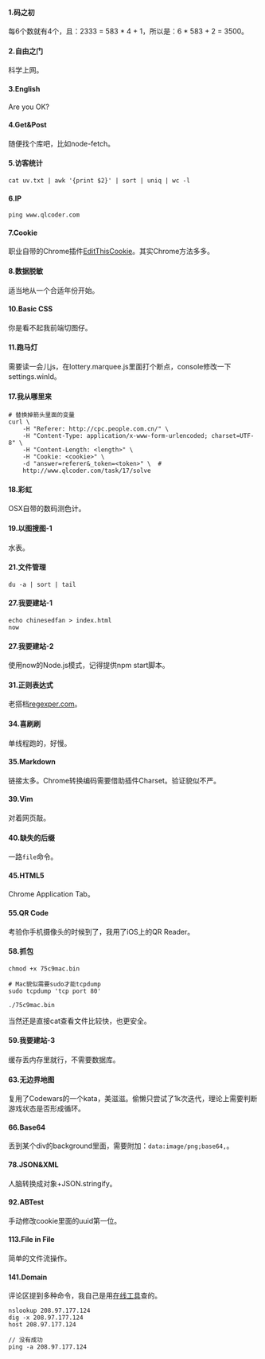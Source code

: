 #### 1.码之初

每6个数就有4个，且：2333 = 583 * 4 + 1，所以是：6 * 583 + 2 = 3500。

#### 2.自由之门

科学上网。

#### 3.English

Are you OK?

#### 4.Get&Post

随便找个库吧，比如node-fetch。

#### 5.访客统计

```
cat uv.txt | awk '{print $2}' | sort | uniq | wc -l
```

#### 6.IP

```
ping www.qlcoder.com
```

#### 7.Cookie

职业自带的Chrome插件[EditThisCookie](http://www.editthiscookie.com/start/)。其实Chrome方法多多。

#### 8.数据脱敏

适当地从一个合适年份开始。

#### 10.Basic CSS

你是看不起我前端切图仔。

#### 11.跑马灯

需要读一会儿js，在lottery.marquee.js里面打个断点，console修改一下settings.winId。

#### 17.我从哪里来

```
# 替换掉箭头里面的变量
curl \
    -H "Referer: http://cpc.people.com.cn/" \
    -H "Content-Type: application/x-www-form-urlencoded; charset=UTF-8" \
    -H "Content-Length: <length>" \
    -H "Cookie: <cookie>" \
    -d "answer=referer&_token=<token>" \  #
    http://www.qlcoder.com/task/17/solve
```

#### 18.彩虹

OSX自带的数码测色计。

#### 19.以图搜图-1

水表。

#### 21.文件管理

```
du -a | sort | tail
```
#### 27.我要建站-1

```
echo chinesedfan > index.html
now
```

#### 27.我要建站-2

使用now的Node.js模式，记得提供npm start脚本。

#### 31.正则表达式

老搭档[regexper.com](https://regexper.com)。

#### 34.喜刷刷

单线程跑的，好慢。

#### 35.Markdown

链接太多。Chrome转换编码需要借助插件Charset。验证貌似不严。

#### 39.Vim

对着网页敲。

#### 40.缺失的后缀

一路`file`命令。

#### 45.HTML5

Chrome Application Tab。

#### 55.QR Code

考验你手机摄像头的时候到了，我用了iOS上的QR Reader。

#### 58.抓包

```
chmod +x 75c9mac.bin

# Mac貌似需要sudo才能tcpdump
sudo tcpdump 'tcp port 80'

./75c9mac.bin
```

当然还是直接cat查看文件比较快，也更安全。

#### 59.我要建站-3

缓存丢内存里就行，不需要数据库。

#### 63.无边界地图

复用了Codewars的一个kata，美滋滋。偷懒只尝试了1k次迭代，理论上需要判断游戏状态是否形成循环。

#### 66.Base64

丢到某个div的background里面，需要附加：`data:image/png;base64,`。

#### 78.JSON&XML

人脑转换成对象+JSON.stringify。

#### 92.ABTest

手动修改cookie里面的uuid第一位。

#### 113.File in File

简单的文件流操作。

#### 141.Domain

评论区提到多种命令，我自己是用[在线工具](http://s.tool.chinaz.com/same?s=208.97.177.124&page=)查的。

```
nslookup 208.97.177.124
dig -x 208.97.177.124
host 208.97.177.124

// 没有成功
ping -a 208.97.177.124
```
